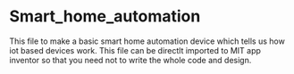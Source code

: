 # Smart_home_automation
This file to make a  basic smart home automation device which tells us how iot based devices work. This file can be directlt imported to MIT app inventor so that you need not to
write the whole code and design.  
